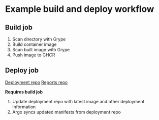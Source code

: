 # Example build and deploy workflow 

## Build job

1. Scan directory with Grype
2. Build container image
3. Scan built image with Grype
4. Push image to GHCR

## Deploy job

[Deployment repo](https://github.com/valancej/compliance-deployment)
[Reports repo](https://github.com/valancej/compliance-reports)

**Requires build job**

1. Update deployment repo with latest image and other deployment information
2. Argo syncs updated manifests from deployment repo
